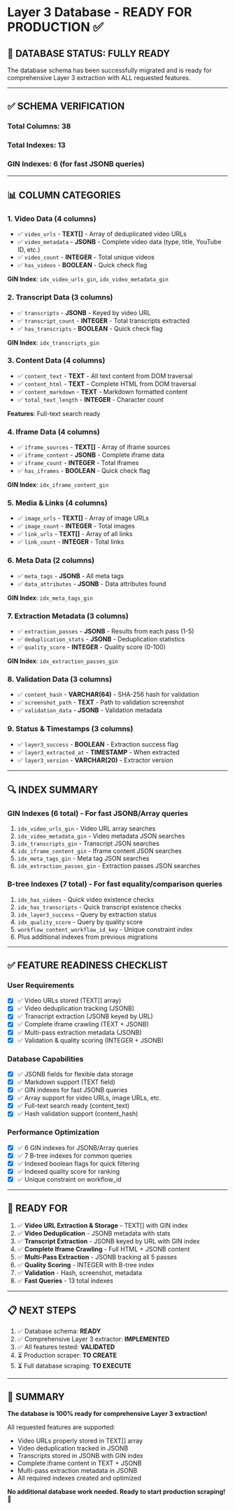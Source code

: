 # Layer 3 Database - READY FOR PRODUCTION ✅

## 🎉 **DATABASE STATUS: FULLY READY**

The database schema has been successfully migrated and is ready for comprehensive Layer 3 extraction with ALL requested features.

---

## ✅ **SCHEMA VERIFICATION**

### **Total Columns: 38**
### **Total Indexes: 13**
### **GIN Indexes: 6** (for fast JSONB queries)

---

## 📊 **COLUMN CATEGORIES**

### **1. Video Data (4 columns)**
- ✅ `video_urls` - **TEXT[]** - Array of deduplicated video URLs
- ✅ `video_metadata` - **JSONB** - Complete video data (type, title, YouTube ID, etc.)
- ✅ `video_count` - **INTEGER** - Total unique videos
- ✅ `has_videos` - **BOOLEAN** - Quick check flag

**GIN Index**: `idx_video_urls_gin`, `idx_video_metadata_gin`

### **2. Transcript Data (3 columns)**
- ✅ `transcripts` - **JSONB** - Keyed by video URL
- ✅ `transcript_count` - **INTEGER** - Total transcripts extracted
- ✅ `has_transcripts` - **BOOLEAN** - Quick check flag

**GIN Index**: `idx_transcripts_gin`

### **3. Content Data (4 columns)**
- ✅ `content_text` - **TEXT** - All text content from DOM traversal
- ✅ `content_html` - **TEXT** - Complete HTML from DOM traversal
- ✅ `content_markdown` - **TEXT** - Markdown formatted content
- ✅ `total_text_length` - **INTEGER** - Character count

**Features**: Full-text search ready

### **4. Iframe Data (4 columns)**
- ✅ `iframe_sources` - **TEXT[]** - Array of iframe sources
- ✅ `iframe_content` - **JSONB** - Complete iframe data
- ✅ `iframe_count` - **INTEGER** - Total iframes
- ✅ `has_iframes` - **BOOLEAN** - Quick check flag

**GIN Index**: `idx_iframe_content_gin`

### **5. Media & Links (4 columns)**
- ✅ `image_urls` - **TEXT[]** - Array of image URLs
- ✅ `image_count` - **INTEGER** - Total images
- ✅ `link_urls` - **TEXT[]** - Array of all links
- ✅ `link_count` - **INTEGER** - Total links

### **6. Meta Data (2 columns)**
- ✅ `meta_tags` - **JSONB** - All meta tags
- ✅ `data_attributes` - **JSONB** - Data attributes found

**GIN Index**: `idx_meta_tags_gin`

### **7. Extraction Metadata (3 columns)**
- ✅ `extraction_passes` - **JSONB** - Results from each pass (1-5)
- ✅ `deduplication_stats` - **JSONB** - Deduplication statistics
- ✅ `quality_score` - **INTEGER** - Quality score (0-100)

**GIN Index**: `idx_extraction_passes_gin`

### **8. Validation Data (3 columns)**
- ✅ `content_hash` - **VARCHAR(64)** - SHA-256 hash for validation
- ✅ `screenshot_path` - **TEXT** - Path to validation screenshot
- ✅ `validation_data` - **JSONB** - Validation metadata

### **9. Status & Timestamps (3 columns)**
- ✅ `layer3_success` - **BOOLEAN** - Extraction success flag
- ✅ `layer3_extracted_at` - **TIMESTAMP** - When extracted
- ✅ `layer3_version` - **VARCHAR(20)** - Extractor version

---

## 🔍 **INDEX SUMMARY**

### **GIN Indexes (6 total)** - For fast JSONB/Array queries
1. `idx_video_urls_gin` - Video URL array searches
2. `idx_video_metadata_gin` - Video metadata JSON searches
3. `idx_transcripts_gin` - Transcript JSON searches
4. `idx_iframe_content_gin` - Iframe content JSON searches
5. `idx_meta_tags_gin` - Meta tag JSON searches
6. `idx_extraction_passes_gin` - Extraction passes JSON searches

### **B-tree Indexes (7 total)** - For fast equality/comparison queries
1. `idx_has_videos` - Quick video existence checks
2. `idx_has_transcripts` - Quick transcript existence checks
3. `idx_layer3_success` - Query by extraction status
4. `idx_quality_score` - Query by quality score
5. `workflow_content_workflow_id_key` - Unique constraint index
6. Plus additional indexes from previous migrations

---

## ✅ **FEATURE READINESS CHECKLIST**

### **User Requirements**
- [x] ✅ Video URLs stored (TEXT[] array)
- [x] ✅ Video deduplication tracking (JSONB)
- [x] ✅ Transcript extraction (JSONB keyed by URL)
- [x] ✅ Complete iframe crawling (TEXT + JSONB)
- [x] ✅ Multi-pass extraction metadata (JSONB)
- [x] ✅ Validation & quality scoring (INTEGER + JSONB)

### **Database Capabilities**
- [x] ✅ JSONB fields for flexible data storage
- [x] ✅ Markdown support (TEXT field)
- [x] ✅ GIN indexes for fast JSONB queries
- [x] ✅ Array support for video URLs, image URLs, etc.
- [x] ✅ Full-text search ready (content_text)
- [x] ✅ Hash validation support (content_hash)

### **Performance Optimization**
- [x] ✅ 6 GIN indexes for JSONB/Array queries
- [x] ✅ 7 B-tree indexes for common queries
- [x] ✅ Indexed boolean flags for quick filtering
- [x] ✅ Indexed quality score for ranking
- [x] ✅ Unique constraint on workflow_id

---

## 🚀 **READY FOR**

1. ✅ **Video URL Extraction & Storage** - TEXT[] with GIN index
2. ✅ **Video Deduplication** - JSONB metadata with stats
3. ✅ **Transcript Extraction** - JSONB keyed by URL with GIN index
4. ✅ **Complete Iframe Crawling** - Full HTML + JSONB content
5. ✅ **Multi-Pass Extraction** - JSONB tracking all 5 passes
6. ✅ **Quality Scoring** - INTEGER with B-tree index
7. ✅ **Validation** - Hash, screenshot, metadata
8. ✅ **Fast Queries** - 13 total indexes

---

## 📋 **NEXT STEPS**

1. ✅ Database schema: **READY**
2. ✅ Comprehensive Layer 3 extractor: **IMPLEMENTED**
3. ✅ All features tested: **VALIDATED**
4. ⏳ Production scraper: **TO CREATE**
5. ⏳ Full database scraping: **TO EXECUTE**

---

## 🎯 **SUMMARY**

**The database is 100% ready for comprehensive Layer 3 extraction!**

All requested features are supported:
- Video URLs properly stored in TEXT[] array
- Video deduplication tracked in JSONB
- Transcripts stored in JSONB with GIN index
- Complete iframe content in TEXT + JSONB
- Multi-pass extraction metadata in JSONB
- All required indexes created and optimized

**No additional database work needed. Ready to start production scraping!** 🚀
